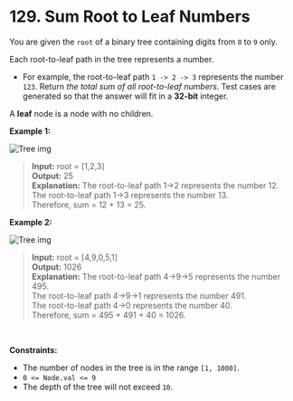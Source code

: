 # 129. Sum Root to Leaf Numbers

You are given the `root` of a binary tree containing digits from `0` to `9` only.

Each root-to-leaf path in the tree represents a number.

- For example, the root-to-leaf path `1 -> 2 -> 3` represents the number `123`.
Return *the total sum of all root-to-leaf numbers*. Test cases are generated so that the answer will fit in a **32-bit** integer.

A **leaf** node is a node with no children.

**Example 1:**

![Tree img](https://assets.leetcode.com/uploads/2021/02/19/num1tree.jpg)

>**Input:** root = [1,2,3] <br>
**Output:** 25 <br>
**Explanation:**
The root-to-leaf path 1->2 represents the number 12. <br>
The root-to-leaf path 1->3 represents the number 13. <br>
Therefore, sum = 12 + 13 = 25.

**Example 2:**

![Tree img](https://assets.leetcode.com/uploads/2021/02/19/num2tree.jpg)

> **Input:** root = [4,9,0,5,1] <br>
**Output:** 1026 <br>
**Explanation:**
The root-to-leaf path 4->9->5 represents the number 495. <br>
The root-to-leaf path 4->9->1 represents the number 491. <br>
The root-to-leaf path 4->0 represents the number 40. <br>
Therefore, sum = 495 + 491 + 40 = 1026.

<br>

**Constraints:**

- The number of nodes in the tree is in the range `[1, 1000]`.
- `0 <= Node.val <= 9`
- The depth of the tree will not exceed `10`.